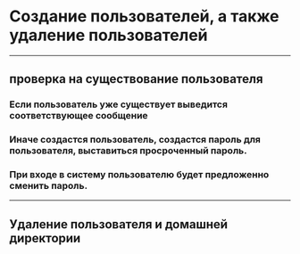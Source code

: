 # Создание пользователей, а также удаление пользователей

***
## проверка на существование пользователя

### Если пользователь уже существует выведится соответствующее сообщение
### Иначе создастся пользователь, создастся пароль для пользователя, выставиться просроченный пароль. 
### При входе в систему пользователю будет предложенно сменить пароль.

*** 
## Удаление пользователя и домашней директории
